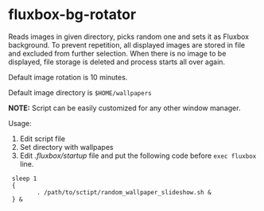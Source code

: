 # fluxbox-bg-rotator

Reads images in given directory, picks random one and sets it as Fluxbox background.
To prevent repetition, all displayed images are stored in file and excluded from
further selection. When there is no image to be displayed, file storage is deleted and 
process starts all over again.

Default image rotation is 10 minutes.

Default image directory is `$HOME/wallpapers`

**NOTE:** Script can be easily customized for any other window manager.


Usage:

1. Edit script file
2. Set directory with wallpapes
3. Edit *.fluxbox/startup* file and put the following code before `exec fluxbox` line.

```
 sleep 1
 {
        . /path/to/sctipt/random_wallpaper_slideshow.sh &
 } &
```
